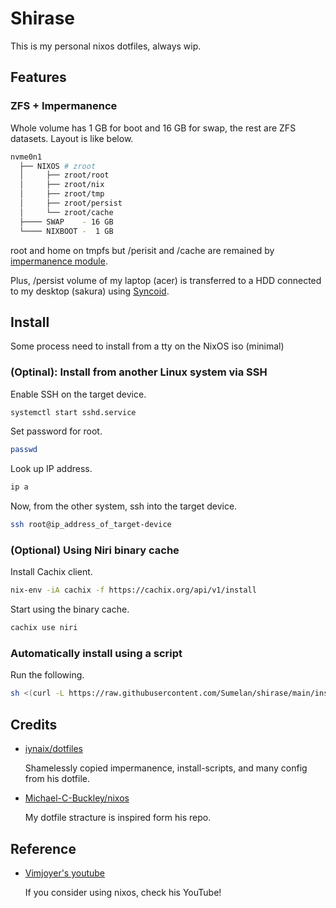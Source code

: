 # Shirase

This is my personal nixos dotfiles, always wip.

## Features

### ZFS + Impermanence

Whole volume has 1 GB for boot and 16 GB for swap, the rest are ZFS datasets.
Layout is like below.

```sh
nvme0n1
  ├── NIXOS # zroot
  │     ├── zroot/root
  │     ├── zroot/nix
  │     ├── zroot/tmp
  │     ├── zroot/persist
  │     └── zroot/cache
  ├──── SWAP    - 16 GB
  └──── NIXBOOT -  1 GB
```

root and home on tmpfs but /perisit and /cache are remained by
[impermanence module](https://github.com/nix-community/impermanence).

Plus, /persist volume of my laptop (acer) is transferred to a HDD connected to
my desktop (sakura) using
[Syncoid](https://github.com/jimsalterjrs/sanoid?tab=readme-ov-file#syncoid).

## Install

Some process need to install from a tty on the NixOS iso (minimal)

### (Optinal): Install from another Linux system via SSH

Enable SSH on the target device.

```sh
systemctl start sshd.service
```

Set password for root.

```sh
passwd
```

Look up IP address.

```sh
ip a
```

Now, from the other system, ssh into the target device.

```sh
ssh root@ip_address_of_target-device
```

### (Optional) Using Niri binary cache

Install Cachix client.

```sh
nix-env -iA cachix -f https://cachix.org/api/v1/install
```

Start using the binary cache.

```sh
cachix use niri
```

### Automatically install using a script

Run the following.

```sh
sh <(curl -L https://raw.githubusercontent.com/Sumelan/shirase/main/install.sh)
```

## Credits

- [iynaix/dotfiles](https://github.com/iynaix/dotfiles)

  Shamelessly copied impermanence, install-scripts, and many config from his
  dotfile.

- [Michael-C-Buckley/nixos](https://github.com/Michael-C-Buckley/nixos)

  My dotfile stracture is inspired form his repo.

## Reference

- [Vimjoyer's youtube](https://www.youtube.com/@vimjoyer)

  If you consider using nixos, check his YouTube!
